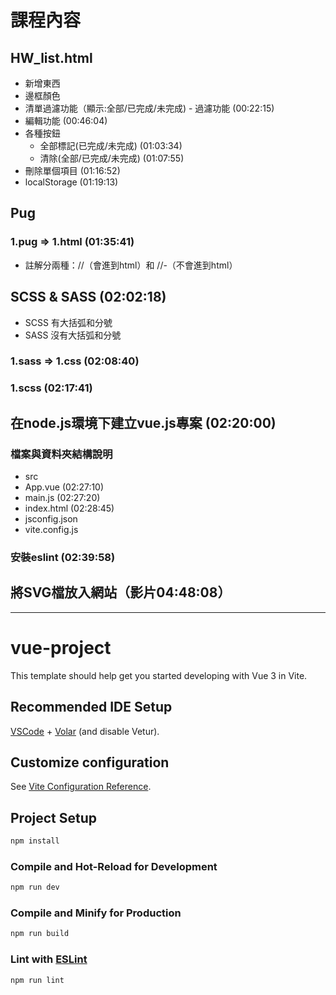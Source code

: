 # 課程內容
## HW_list.html
* 新增東西
* 邊框顏色
* 清單過濾功能（顯示:全部/已完成/未完成) - 過濾功能 (00:22:15)
* 編輯功能 (00:46:04)
* 各種按鈕
  * 全部標記(已完成/未完成) (01:03:34)
  * 清除(全部/已完成/未完成) (01:07:55)
* 刪除單個項目 (01:16:52)
* localStorage (01:19:13)

## Pug
### 1.pug => 1.html (01:35:41)
* 註解分兩種：//（會進到html）和 //-（不會進到html）

## SCSS & SASS (02:02:18)
* SCSS 有大括弧和分號
* SASS 沒有大括弧和分號
### 1.sass => 1.css (02:08:40)
### 1.scss (02:17:41)

## 在node.js環境下建立vue.js專案 (02:20:00)
### 檔案與資料夾結構說明
* src
 * App.vue (02:27:10)
 * main.js (02:27:20)
* index.html (02:28:45)
* jsconfig.json
* vite.config.js
### 安裝eslint (02:39:58)

## 將SVG檔放入網站（影片04:48:08）



-----------------------------------------------------------------------------------------------------------------------------------
# vue-project

This template should help get you started developing with Vue 3 in Vite.

## Recommended IDE Setup

[VSCode](https://code.visualstudio.com/) + [Volar](https://marketplace.visualstudio.com/items?itemName=Vue.volar) (and disable Vetur).

## Customize configuration

See [Vite Configuration Reference](https://vitejs.dev/config/).

## Project Setup

```sh
npm install
```

### Compile and Hot-Reload for Development

```sh
npm run dev
```

### Compile and Minify for Production

```sh
npm run build
```

### Lint with [ESLint](https://eslint.org/)

```sh
npm run lint
```
